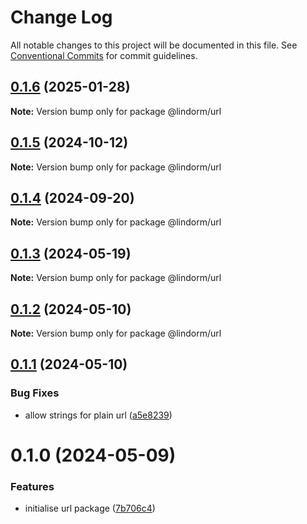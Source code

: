 # Change Log

All notable changes to this project will be documented in this file.
See [Conventional Commits](https://conventionalcommits.org) for commit guidelines.

## [0.1.6](https://github.com/lindorm-io/monorepo/compare/@lindorm/url@0.1.5...@lindorm/url@0.1.6) (2025-01-28)

**Note:** Version bump only for package @lindorm/url

## [0.1.5](https://github.com/lindorm-io/monorepo/compare/@lindorm/url@0.1.4...@lindorm/url@0.1.5) (2024-10-12)

**Note:** Version bump only for package @lindorm/url

## [0.1.4](https://github.com/lindorm-io/monorepo/compare/@lindorm/url@0.1.3...@lindorm/url@0.1.4) (2024-09-20)

**Note:** Version bump only for package @lindorm/url

## [0.1.3](https://github.com/lindorm-io/monorepo/compare/@lindorm/url@0.1.2...@lindorm/url@0.1.3) (2024-05-19)

**Note:** Version bump only for package @lindorm/url

## [0.1.2](https://github.com/lindorm-io/monorepo/compare/@lindorm/url@0.1.1...@lindorm/url@0.1.2) (2024-05-10)

**Note:** Version bump only for package @lindorm/url

## [0.1.1](https://github.com/lindorm-io/monorepo/compare/@lindorm/url@0.1.0...@lindorm/url@0.1.1) (2024-05-10)

### Bug Fixes

- allow strings for plain url ([a5e8239](https://github.com/lindorm-io/monorepo/commit/a5e8239b6223d21ea44f6703ae12ab7089341fe5))

# 0.1.0 (2024-05-09)

### Features

- initialise url package ([7b706c4](https://github.com/lindorm-io/monorepo/commit/7b706c4859f8d525abec19ccf47cde696954d5fc))
